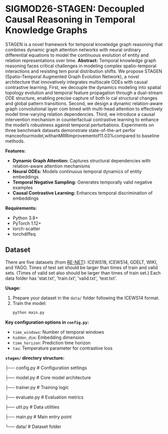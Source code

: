# SIGMOD26-STAGEN: Decoupled Causal Reasoning in Temporal Knowledge Graphs

STAGEN is a novel framework for temporal knowledge graph reasoning that combines dynamic graph attention networks with neural ordinary differential equations to model the continuous evolution of entity and relation representations over time.
**Abstract:**
 Temporal knowledge graph reasoning faces critical challenges in
 modeling complex spatio-temporal interactions and resisting tem
poral distribution shifts. We propose STAGEN (Spatio-Temporal
 Augmented Graph Evolution Network), a novel architecture that
 innovatively integrates multiscale ODEs with causal contrastive
 learning. First, we decouple the dynamics modeling into spatial
 topology evolution and temporal feature propagation through a
 dual-stream ODE structure, enabling precise capture of both lo
cal structural changes and global pattern transitions. Second, we
 design a dynamic relation-aware graph convolutional layer com
bined with multi-head attention to effectively model time-varying
 relation dependencies. Third, we introduce a causal intervention
 mechanism in counterfactual contrastive learning to enhance the
 model’s robustness against temporal perturbations. Experiments
 on three benchmark datasets demonstrate state-of-the-art perfor
manceofourmodel,withanMRRimprovementof11.03%compared
 to baseline methods.

**Features:**

* **Dynamic Graph Attention:** Captures structural dependencies with relation-aware attention mechanisms
* **Neural ODEs:** Models continuous temporal dynamics of entity embeddings
* **Temporal Negative Sampling:** Generates temporally valid negative examples
* **Causal Contrastive Learning:** Enhances temporal discrimination of embeddings

**Requirements:**

* Python 3.8+
* PyTorch 1.12+
* torch-scatter
* torchdiffeq

## Dataset
There are five datasets (from [RE-NET](https://github.com/INK-USC/RE-Net)): ICEWS18, ICEWS14, GDELT, WIKI, and YAGO. Times of test set should be larger than times of train and valid sets. (Times of valid set also should be larger than times of train set.) Each data folder has 'stat.txt', 'train.txt', 'valid.txt', 'test.txt'.

**Usage:**

1.  Prepare your dataset in the `data/` folder following the ICEWS14 format.
2.  Train the model:
    ```bash
    python main.py
    ```

**Key configuration options in `config.py`:**

* `time_windows`: Number of temporal windows
* `hidden_dim`: Embedding dimension
* `time_horizon`: Prediction time horizon
* `tau`: Temperature parameter for contrastive loss

**`stagen/` directory structure:**

├── config.py       # Configuration settings

├── model.py        # Core model architecture

├── trainer.py      # Training logic

├── evaluate.py     # Evaluation metrics

├── util.py         # Data utilities

├── main.py         # Main entry point

└── data/           # Dataset folder

